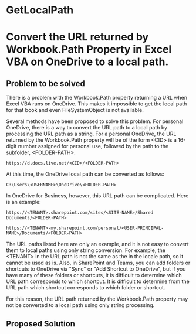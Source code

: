 # GetLocalPath
# Convert the URL returned by Workbook.Path Property in Excel VBA on OneDrive to a local path.  

## Problem to be solved  
  
There is a problem with the Workbook.Path property returning a URL when Excel VBA runs on OneDrive. This makes it impossible to get the local path for that book and even FileSystemObject is not available.     
  
Several methods have been proposed to solve this problem. For personal OneDrive, there is a way to convert the URL path to a local path by processing the URL path as a string.
For a personal OneDrive, the URL returned by the Workbook.Path property will be of the form \<CID> is a 16-digit number assigned for personal use, followed by the path to the subfolder, \<FOLDER-PATH>.  
  
    https://d.docs.live.net/<CID>/<FOLDER-PATH>
  
At this time, the OneDrive local path can be converted as follows:    
  
    C:\Users\<USERNAME>\OneDrive\<FOLDER-PATH>
    
In OneDrive for Business, however, this URL path can be complicated. Here is an example:  

    https://<TENANT>.sharepoint.com/sites/<SITE-NAME>/Shared Documents/<FOLDER-PATH>
    
    https://<TENANT>-my.sharepoint.com/personal/<USER-PRINCIPAL-NAME>/Documents/<FOLDER-PATH>
  
The URL paths listed here are only an example, and it is not easy to convert them to local paths using only string conversion. For example, the \<TENANT> in the URL path is not the same as the <tenant name> in the locale path, so it cannot be used as is. Also, in SharePoint and Teams, you can add folders or shortcuts to OneDrive via "Sync" or "Add Shortcut to OneDrive", but if you have many of these folders or shortcuts, it is difficult to determine which URL path corresponds to which shortcut. It is difficult to determine from the URL path which shortcut corresponds to which folder or shortcut.  
  
For this reason, the URL path returned by the Workbook.Path property may not be converted to a local path using only string processing.  
  
## Proposed Solution  
